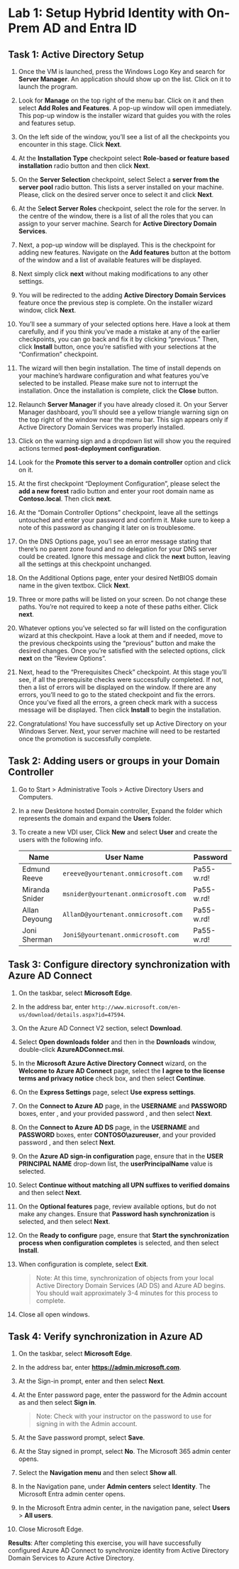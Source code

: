 # Lab 1: Setup Hybrid Identity with On-Prem AD and Entra ID

## Task 1: Active Directory Setup

1. Once the VM is launched, press the Windows Logo Key and search for **Server Manager**. An application should show up on the list. Click on it to launch the program.
  
1. Look for **Manage** on the top right of the menu bar. Click on it and then select **Add Roles and Features**. A pop-up window will open immediately. This pop-up window is the installer wizard that guides you with the roles and features setup.
   
1. On the left side of the window, you’ll see a list of all the checkpoints you encounter in this stage. Click **Next**.
   
1. At the **Installation Type** checkpoint select **Role-based or feature based installation** radio button and then click **Next**.
   
1. On the **Server Selection** checkpoint, select Select a **server from the server pool** radio button. This lists a server installed on your machine. Please, click on the desired server once to select it and click **Next**.
   
1. At the S**elect Server Roles** checkpoint, select the role for the server. In the centre of the window, there is a list of all the roles that you can assign to your server machine. Search for **Active Directory Domain Services**.
   
1. Next, a pop-up window will be displayed. This is the checkpoint for adding new features. Navigate on the **Add features** button at the bottom of the window and a list of available features will be displayed.
   
1. Next simply click **next** without making modifications to any other settings.
   
1. You will be redirected to the adding **Active Directory Domain Services** feature once the previous step is complete. On the installer wizard window, click **Next**.
    
1. You’ll see a summary of your selected options here. Have a look at them carefully, and if you think you’ve made a mistake at any of the earlier checkpoints, you can go back and fix it by clicking “previous.” Then, click **Install** button, once you’re satisfied with your selections at the “Confirmation” checkpoint.
   
1. The wizard will then begin installation. The time of install depends on your machine’s hardware configuration and what features you’ve selected to be installed. Please make sure not to interrupt the installation. Once the installation is complete, click the **Close** button.
   
1. Relaunch **Server Manager** if you have already closed it. On your Server Manager dashboard, you’ll should see a yellow triangle warning sign on the top right of the window near the menu bar. This sign appears only if Active Directory Domain Services was properly installed.
   
1. Click on the warning sign and a dropdown list will show you the required actions termed **post-deployment configuration**.
   
1. Look for the **Promote this server to a domain controller** option and click on it.

1. At the first checkpoint “Deployment Configuration”, please select the **add a new forest** radio button and enter your root domain name as **Contoso.local**. Then click **next**.

1. At the “Domain Controller Options” checkpoint, leave all the settings untouched and enter your password and confirm it. Make sure to keep a note of this password as changing it later on is troublesome.

1. On the DNS Options page, you’l see an error message stating that there’s no parent zone found and no delegation for your DNS server could be created. Ignore this message and click the **next** button, leaving all the settings at this checkpoint unchanged.

1. On the Additional Options page, enter your desired NetBIOS domain name in the given textbox. Click **Next**.

1. Three or more paths will be listed on your screen. Do not change these paths. You’re not required to keep a note of these paths either. Click **next**.

1. Whatever options you’ve selected so far will listed on the configuration wizard at this checkpoint. Have a look at them and if needed, move to the previous checkpoints using the “previous” button and make the desired changes. Once you’re satisfied with the selected options, click **next** on the “Review Options”.

1. Next, head to the “Prerequisites Check” checkpoint. At this stage you’ll see, if all the prerequisite checks were successfully completed. If not, then a list of errors will be displayed on the window. If there are any errors, you’ll need to go to the stated checkpoint and fix the errors. Once you’ve fixed all the errors, a green check mark with a success message will be displayed. Then click **Install** to begin the installation.

1. Congratulations! You have successfully set up Active Directory on your Windows Server. Next, your server machine will need to be restarted once the promotion is successfully complete.

## Task 2: Adding users or groups in your Domain Controller

1. Go to Start > Administrative Tools > Active Directory Users and Computers.

1. In a new Desktone hosted Domain controller, Expand the folder which represents the domain and expand the **Users** folder.

1. To create a new VDI user, Click **New** and select **User** and create the users with the following info.

      | Name           | User Name                             | Password   | 
      | -------------- | ------------------------------------- | ---------- |
      | Edmund Reeve   | `ereeve@yourtenant.onmicrosoft.com`   | Pa55-w.rd! |
      | Miranda Snider | `msnider@yourtenant.onmicrosoft.com`  | Pa55-w.rd! | 
      | Allan Deyoung  | `AllanD@yourtenant.onmicrosoft.com`   | Pa55-w.rd! | 
      | Joni Sherman   | `JoniS@yourtenant.onmicrosoft.com`    | Pa55-w.rd! | 

## Task 3: Configure directory synchronization with Azure AD Connect

1. On the taskbar, select **Microsoft Edge**.

1. In the address bar, enter `http://www.microsoft.com/en-us/download/details.aspx?id=47594`.

1. On the Azure AD Connect V2 section, select **Download**. 

1. Select **Open downloads folder** and then in the **Downloads** window, double-click **AzureADConnect.msi**.

1. In the **Microsoft Azure Active Directory Connect** wizard, on the **Welcome to Azure AD Connect** page, select the **I agree to the license terms and privacy notice** check box, and then select **Continue**.

1. On the **Express Settings** page, select **Use express settings**.

1. On the **Connect to Azure AD** page, in the **USERNAME** and **PASSWORD** boxes, enter **<inject key="AzureAdUserEmail"></inject>**, and your provided password **<inject key="AzureAdUserPassword"></inject>**, and then select **Next**.

1. On the **Connect to Azure AD DS** page, in the **USERNAME** and **PASSWORD** boxes, enter **CONTOSO\azureuser**, and your provided password **<inject key="LabVM Admin Password"></inject>**, and then select **Next**.

1. On the **Azure AD sign-in configuration** page, ensure that in the **USER PRINCIPAL NAME** drop-down list, the **userPrincipalName** value is selected. 

1. Select **Continue without matching all UPN suffixes to verified domains** and then select **Next**.

1. On the **Optional features** page, review available options, but do not make any changes. Ensure that **Password hash synchronization** is selected, and then select **Next**.

1. On the **Ready to configure** page, ensure that **Start the synchronization process when configuration completes** is selected, and then select **Install**.

1. When configuration is complete, select **Exit**.  

      > Note: At this time, synchronization of objects from your local Active Directory Domain Services (AD DS) and Azure AD begins. You should wait approximately 3-4 minutes for this process to complete.

1. Close all open windows.

## Task 4: Verify synchronization in Azure AD

1. On the taskbar, select **Microsoft Edge**.

1. In the address bar, enter **https://admin.microsoft.com**.

1. At the Sign-in prompt, enter **<inject key="AzureAdUserEmail"></inject>** and then select **Next**.

1. At the Enter password page, enter the password for the Admin account as **<inject key="AzureAdUserPassword"></inject>** and then select **Sign in**. 

   > Note: Check with your instructor on the password to use for signing in with the Admin account.

1. At the Save password prompt, select **Save**.

1. At the Stay signed in prompt, select **No**. The Microsoft 365 admin center opens.

1. Select the **Navigation menu** and then select **Show all**.

1. In the Navigation pane, under **Admin centers** select **Identity**. The Microsoft Entra admin center opens.

1. In the Microsoft Entra admin center, in the navigation pane, select **Users** > **All users**.

14. Close Microsoft Edge.

**Results**: After completing this exercise, you will have successfully configured Azure AD Connect to synchronize identity from Active Directory Domain Services to Azure Active Directory.



